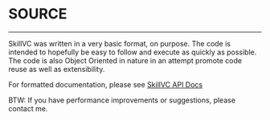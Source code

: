 # SOURCE
-----

SkillVC was written in a very basic format, on purpose.  The code is intended to hopefully be easy to follow and execute
as quickly as possible.  The code is also Object Oriented in nature in an attempt promote code reuse as well as extensibility.

For formatted documentation, please see [SkillVC API Docs](https://sseaman.github.io/skillVC/api)

BTW: If you have performance improvements or suggestions, please contact me.